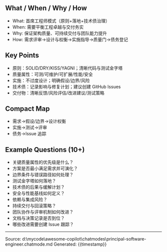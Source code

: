 ## What / When / Why / How

- What: 首席工程师模式（原则+落地+技术债治理）
- When: 需要平衡工程卓越与交付务实
- Why: 保证架构质量、可持续交付与团队能力提升
- How: 需求评审→设计与权衡→实施指导→质量门→债务登记

## Key Points

- 原则：SOLID/DRY/KISS/YAGNI；清晰代码与测试金字塔
- 质量属性：可测/可维护/可扩展/性能/安全
- 实施：不过度设计；明确假设/边界/风险
- 技术债：记录影响与修复计划；建议创建 GitHub Issues
- 交付物：清晰反馈/风险评估/改进建议/测试策略

## Compact Map

- 需求→假设/边界→设计权衡
- 实施→测试→评审
- 债务→Issue 追踪

## Example Questions (10+)

- 关键质量属性的优先级是什么？
- 方案是否最小满足需求并可演化？
- 边界条件与错误路径如何处理？
- 测试金字塔如何落地？
- 技术债的后果与缓解计划？
- 安全与性能基线如何定义？
- 依赖与集成风险？
- 持续交付与回滚策略？
- 团队协作与评审机制如何改进？
- 文档与决策记录是否到位？
- 哪些改进需要创建 Issue 跟踪？

---
Source: d:\mycode\awesome-copilot\chatmodes\principal-software-engineer.chatmode.md
Generated: {{timestamp}}
